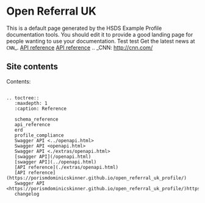 Open Referral UK
=====

This is a default page generated by the HSDS Example Profile documentation tools. You should edit it to provide a good landing page for people wanting to use your documentation. Test test
Get the latest news at `CNN`_. [API reference](./extras/openapi.html)
[API reference](https://porismdominicskinner.github.io/open_referral_uk_profile/)
.. _CNN: http://cnn.com/
## Site contents

Contents:

```{eval-rst}

.. toctree::
   :maxdepth: 1
   :caption: Reference

   schema_reference
   api_reference
   erd
   profile_compliance
   Swagger API <../openapi.html>
   Swagger API <openapi.html>
   Swagger API <./extras/openapi.html>
   [swagger API](/openapi.html)
   [swagger API](../openapi.html)
   [API reference](./extras/openapi.html)
   [API reference](https://porismdominicskinner.github.io/open_referral_uk_profile/)
   Swagger API <https://porismdominicskinner.github.io/open_referral_uk_profile/)https://porismdominicskinner.github.io/open_referral_uk_profile/>
   changelog

```

